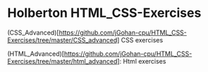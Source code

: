 # Holberton HTML_CSS-Exercises

(CSS_Advanced)[https://github.com/jGohan-cpu/HTML_CSS-Exercises/tree/master/CSS_advanced] CSS exercises

(HTML_Advanced)[https://github.com/jGohan-cpu/HTML_CSS-Exercises/tree/master/html_advanced]: Html exercises
